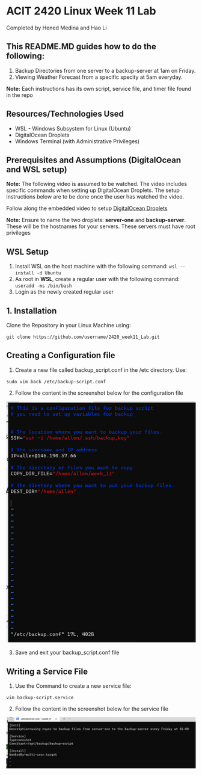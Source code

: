 ACIT 2420 Linux Week 11 Lab
===============

Completed by Hened Medina and Hao Li


This README.MD guides how to do the following:
----------------------------------------------
1. Backup Directories from one server to a backup-server at 1am on Friday.
2. Viewing Weather Forecast from a specific specity at 5am everyday.

**Note:** Each instructions has its own script, service file, and timer file found in the repo



Resources/Technologies Used
-------------------------------

- WSL - Windows Subsystem for Linux (Ubuntu)
- DigitalOcean Droplets
- Windows Terminal (with Administrative Privileges)


Prerequisites and Assumptions (DigitalOcean and WSL setup)
----------------------------------
**Note:** The following video is assumed to be watched. The video includes specific commands when setting up DigitalOcean Droplets. The setup instructions below are to be done once the user has watched the video.

Follow along the embedded video to setup [DigitalOcean Droplets](https://vimeo.com/758870226/f75da348fc?embedded=true&source=video_title&owner=17609105)

**Note:** 
Ensure to name the two droplets: **server-one** and **backup-server**. These will be the hostnames for your servers. These servers must have root privileges

WSL Setup
-------------------------

1. Install WSL on the  host machine with the following command: `wsl --install -d Ubuntu`
2. As root in **WSL**,  create a regular user with the following command: `useradd -ms /bin/bash`
3. Login as the newly created regular user


## 1. Installation

Clone the Repository in your Linux Machine using:

```
git clone https://github.com/username/2420_week11_Lab.git
```

## Creating a Configuration file
1. Create a new file called backup_script.conf in the /etc directory. Use:
```
sudo vim back /etc/backup-script.conf
```
2. Follow the content in the screenshot below for the configuration file

![](images/backupconf.png)

3. Save and exit your backup_script.conf file

## Writing a Service File
1. Use the Command to create a new service file:
```
vim backup-script.service
```
2. Follow the content in the screenshot below for the service file

![](images/image14.png)
